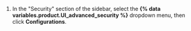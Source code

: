 1. In the "Security" section of the sidebar, select the **{% data variables.product.UI_advanced_security %}** dropdown menu, then click **Configurations**.
